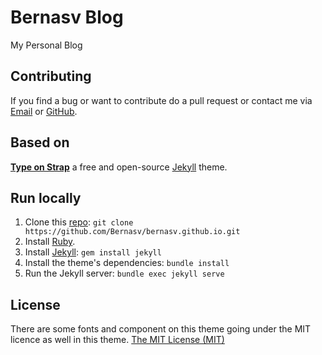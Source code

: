 # Bernasv Blog

My Personal Blog 

## Contributing

If you find a bug or want to contribute do a pull request or contact me via [Email](mailto:bernasv@pm.me) or [GitHub](https://github.com/Bernasv).

## Based on

[**Type on Strap**](https://github.com/sylhare/Type-on-Strap) a free and open-source [Jekyll](https://jekyllrb.com) theme.

## Run locally

1. Clone this [repo](https://github.com/Bernasv/bernasv.github.io): `git clone https://github.com/Bernasv/bernasv.github.io.git`
2. Install [Ruby](http://www.ruby-lang.org/pt/documentation/installation).
2. Install [Jekyll](https://jekyllrb.com/docs/installation/): `gem install jekyll`
4. Install the theme's dependencies: `bundle install`
5. Run the Jekyll server: `bundle exec jekyll serve`

## License

There are some fonts and component on this theme going under the MIT licence as well in this theme.
[The MIT License (MIT)](https://raw.githubusercontent.com/Sylhare/Type-on-Strap/master/LICENSE)
